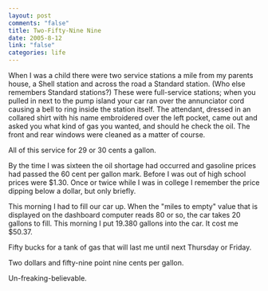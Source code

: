 ```yaml
--- 
layout: post
comments: "false"
title: Two-Fifty-Nine Nine
date: 2005-8-12
link: "false"
categories: life
---
```

When I was a child there were two service stations a mile from my parents house, a Shell station and across the road a Standard station. (Who else remembers Standard stations?) These were full-service stations; when you pulled in next to the pump island your car ran over the annunciator cord causing a bell to ring inside the station itself. The attendant, dressed in an collared shirt with his name embroidered over the left pocket, came out and asked you what kind of gas you wanted, and should he check the oil. The front and rear windows were cleaned as a matter of course.

All of this service for 29 or 30 cents a gallon.

By the time I was sixteen the oil shortage had occurred and gasoline prices had passed the 60 cent per gallon mark. Before I was out of high school prices were $1.30. Once or twice while I was in college I remember the price dipping below a dollar, but only briefly.

This morning I had to fill our car up. When the "miles to empty" value that is displayed on the dashboard computer reads 80 or so, the car takes 20 gallons to fill. This morning I put 19.380 gallons into the car. It cost me $50.37.

Fifty bucks for a tank of gas that will last me until next Thursday or Friday.

Two dollars and fifty-nine point nine cents per gallon.

Un-freaking-believable.
